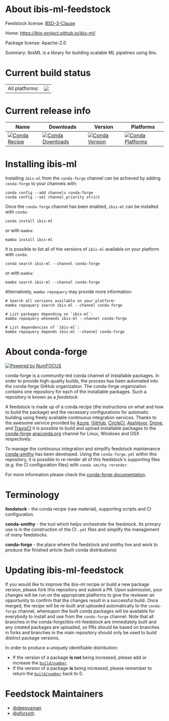 About ibis-ml-feedstock
=======================

Feedstock license: [BSD-3-Clause](https://github.com/conda-forge/ibis-ml-feedstock/blob/main/LICENSE.txt)

Home: https://ibis-project.github.io/ibis-ml/

Package license: Apache-2.0

Summary: IbisML is a library for building scalable ML pipelines using Ibis.

Current build status
====================


<table><tr><td>All platforms:</td>
    <td>
      <a href="https://dev.azure.com/conda-forge/feedstock-builds/_build/latest?definitionId=23699&branchName=main">
        <img src="https://dev.azure.com/conda-forge/feedstock-builds/_apis/build/status/ibis-ml-feedstock?branchName=main">
      </a>
    </td>
  </tr>
</table>

Current release info
====================

| Name | Downloads | Version | Platforms |
| --- | --- | --- | --- |
| [![Conda Recipe](https://img.shields.io/badge/recipe-ibis--ml-green.svg)](https://anaconda.org/conda-forge/ibis-ml) | [![Conda Downloads](https://img.shields.io/conda/dn/conda-forge/ibis-ml.svg)](https://anaconda.org/conda-forge/ibis-ml) | [![Conda Version](https://img.shields.io/conda/vn/conda-forge/ibis-ml.svg)](https://anaconda.org/conda-forge/ibis-ml) | [![Conda Platforms](https://img.shields.io/conda/pn/conda-forge/ibis-ml.svg)](https://anaconda.org/conda-forge/ibis-ml) |

Installing ibis-ml
==================

Installing `ibis-ml` from the `conda-forge` channel can be achieved by adding `conda-forge` to your channels with:

```
conda config --add channels conda-forge
conda config --set channel_priority strict
```

Once the `conda-forge` channel has been enabled, `ibis-ml` can be installed with `conda`:

```
conda install ibis-ml
```

or with `mamba`:

```
mamba install ibis-ml
```

It is possible to list all of the versions of `ibis-ml` available on your platform with `conda`:

```
conda search ibis-ml --channel conda-forge
```

or with `mamba`:

```
mamba search ibis-ml --channel conda-forge
```

Alternatively, `mamba repoquery` may provide more information:

```
# Search all versions available on your platform:
mamba repoquery search ibis-ml --channel conda-forge

# List packages depending on `ibis-ml`:
mamba repoquery whoneeds ibis-ml --channel conda-forge

# List dependencies of `ibis-ml`:
mamba repoquery depends ibis-ml --channel conda-forge
```


About conda-forge
=================

[![Powered by
NumFOCUS](https://img.shields.io/badge/powered%20by-NumFOCUS-orange.svg?style=flat&colorA=E1523D&colorB=007D8A)](https://numfocus.org)

conda-forge is a community-led conda channel of installable packages.
In order to provide high-quality builds, the process has been automated into the
conda-forge GitHub organization. The conda-forge organization contains one repository
for each of the installable packages. Such a repository is known as a *feedstock*.

A feedstock is made up of a conda recipe (the instructions on what and how to build
the package) and the necessary configurations for automatic building using freely
available continuous integration services. Thanks to the awesome service provided by
[Azure](https://azure.microsoft.com/en-us/services/devops/), [GitHub](https://github.com/),
[CircleCI](https://circleci.com/), [AppVeyor](https://www.appveyor.com/),
[Drone](https://cloud.drone.io/welcome), and [TravisCI](https://travis-ci.com/)
it is possible to build and upload installable packages to the
[conda-forge](https://anaconda.org/conda-forge) [anaconda.org](https://anaconda.org/)
channel for Linux, Windows and OSX respectively.

To manage the continuous integration and simplify feedstock maintenance
[conda-smithy](https://github.com/conda-forge/conda-smithy) has been developed.
Using the ``conda-forge.yml`` within this repository, it is possible to re-render all of
this feedstock's supporting files (e.g. the CI configuration files) with ``conda smithy rerender``.

For more information please check the [conda-forge documentation](https://conda-forge.org/docs/).

Terminology
===========

**feedstock** - the conda recipe (raw material), supporting scripts and CI configuration.

**conda-smithy** - the tool which helps orchestrate the feedstock.
                   Its primary use is in the construction of the CI ``.yml`` files
                   and simplify the management of *many* feedstocks.

**conda-forge** - the place where the feedstock and smithy live and work to
                  produce the finished article (built conda distributions)


Updating ibis-ml-feedstock
==========================

If you would like to improve the ibis-ml recipe or build a new
package version, please fork this repository and submit a PR. Upon submission,
your changes will be run on the appropriate platforms to give the reviewer an
opportunity to confirm that the changes result in a successful build. Once
merged, the recipe will be re-built and uploaded automatically to the
`conda-forge` channel, whereupon the built conda packages will be available for
everybody to install and use from the `conda-forge` channel.
Note that all branches in the conda-forge/ibis-ml-feedstock are
immediately built and any created packages are uploaded, so PRs should be based
on branches in forks and branches in the main repository should only be used to
build distinct package versions.

In order to produce a uniquely identifiable distribution:
 * If the version of a package **is not** being increased, please add or increase
   the [``build/number``](https://docs.conda.io/projects/conda-build/en/latest/resources/define-metadata.html#build-number-and-string).
 * If the version of a package **is** being increased, please remember to return
   the [``build/number``](https://docs.conda.io/projects/conda-build/en/latest/resources/define-metadata.html#build-number-and-string)
   back to 0.

Feedstock Maintainers
=====================

* [@deepyaman](https://github.com/deepyaman/)
* [@gforsyth](https://github.com/gforsyth/)

